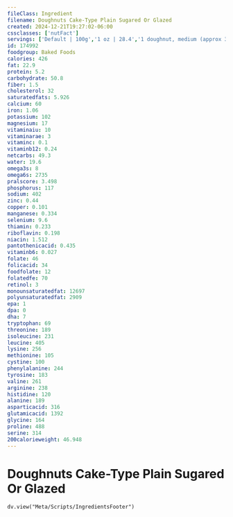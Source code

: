 ```yaml
---
fileClass: Ingredient
filename: Doughnuts Cake-Type Plain Sugared Or Glazed
created: 2024-12-21T19:27:02-06:00
cssclasses: ['nutFact']
servings: ['Default | 100g','1 oz | 28.4','1 doughnut, medium (approx 3 inch dia) | 45']
id: 174992
foodgroup: Baked Foods
calories: 426
fat: 22.9
protein: 5.2
carbohydrate: 50.8
fiber: 1.5
cholesterol: 32
saturatedfats: 5.926
calcium: 60
iron: 1.06
potassium: 102
magnesium: 17
vitaminaiu: 10
vitaminarae: 3
vitaminc: 0.1
vitaminb12: 0.24
netcarbs: 49.3
water: 19.6
omega3s: 8
omega6s: 2735
pralscore: 3.498
phosphorus: 117
sodium: 402
zinc: 0.44
copper: 0.101
manganese: 0.334
selenium: 9.6
thiamin: 0.233
riboflavin: 0.198
niacin: 1.512
pantothenicacid: 0.435
vitaminb6: 0.027
folate: 46
folicacid: 34
foodfolate: 12
folatedfe: 70
retinol: 3
monounsaturatedfat: 12697
polyunsaturatedfat: 2909
epa: 1
dpa: 0
dha: 7
tryptophan: 69
threonine: 189
isoleucine: 231
leucine: 405
lysine: 256
methionine: 105
cystine: 100
phenylalanine: 244
tyrosine: 183
valine: 261
arginine: 238
histidine: 120
alanine: 189
asparticacid: 316
glutamicacid: 1392
glycine: 164
proline: 488
serine: 314
200calorieweight: 46.948
---
```


# Doughnuts Cake-Type Plain Sugared Or Glazed

```dataviewjs
dv.view("Meta/Scripts/IngredientsFooter")
```